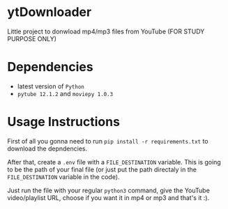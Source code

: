 # ytDownloader

Little project to donwload mp4/mp3 files from YouTube (FOR STUDY PURPOSE ONLY)

# Dependencies
- latest version of `Python`
- `pytube 12.1.2` and `moviepy 1.0.3`

# Usage Instructions

First of all you gonna need to run `pip install -r requirements.txt` to download the depndencies.

After that, create a `.env` file with a `FILE_DESTINATION` variable. This is going to be the path of your final file (or just put the path directaly in the `FILE_DESTINATION` variable in the code).

Just run the file with your regular `python3` command, give the YouTube video/playlist URL, choose if you want it in mp4 or mp3 and that's it :).
